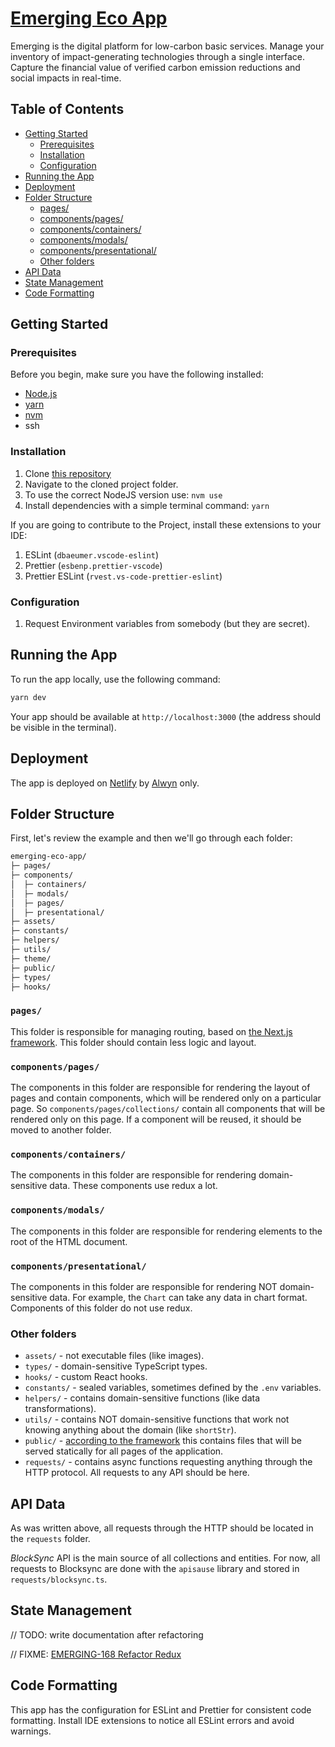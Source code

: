 
# [Emerging Eco App](https://app.emerging.eco/)

Emerging is the digital platform for low-carbon basic services. Manage your inventory of impact-generating technologies through a single interface. Capture the financial value of verified carbon emission reductions and social impacts in real-time.

## Table of Contents

- [Getting Started](#getting-started)
  - [Prerequisites](#prerequisites)
  - [Installation](#installation)
  - [Configuration](#configuration)
- [Running the App](#running-the-app)
- [Deployment](#deployment)
- [Folder Structure](#folder-structure)
  - [pages/](#pages)
  - [components/pages/](#componentspages)
  - [components/containers/](#componentscontainers)
  - [components/modals/](#componentsmodals)
  - [components/presentational/](#componentspresentational)
  - [Other folders](#other-folders)
- [API Data](#api-data)
- [State Management](#state-management)
- [Code Formatting](#code-formatting)

## Getting Started

### Prerequisites

Before you begin, make sure you have the following installed:

- [Node.js](https://nodejs.org/)
- [yarn](https://yarnpkg.com/)
- [nvm](https://github.com/nvm-sh/nvm/blob/master/README.md#intro)
- ssh

### Installation

1. Clone [this repository](https://github.com/emerging-eco/app)
1. Navigate to the cloned project folder.
1. To use the correct NodeJS version use: `nvm use`
1. Install dependencies with a simple terminal command: `yarn`

If you are going to contribute to the Project, install these extensions to your IDE:

1. ESLint (`dbaeumer.vscode-eslint`)
1. Prettier (`esbenp.prettier-vscode`)
1. Prettier ESLint (`rvest.vs-code-prettier-eslint`)

### Configuration

1. Request Environment variables from somebody (but they are secret).

## Running the App

To run the app locally, use the following command:

```sh
yarn dev
```

Your app should be available at `http://localhost:3000` (the address should be visible in the terminal).

## Deployment

The app is deployed on [Netlify](https://www.netlify.com/) by [Alwyn](https://github.com/alwyn-ixo) only.

## Folder Structure

First, let's review the example and then we'll go through each folder:

```sh
emerging-eco-app/
├─ pages/
├─ components/
│  ├─ containers/
│  ├─ modals/
│  ├─ pages/
│  ├─ presentational/
├─ assets/
├─ constants/
├─ helpers/
├─ utils/
├─ theme/
├─ public/
├─ types/
├─ hooks/
```

### `pages/`

This folder is responsible for managing routing, based on [the Next.js framework](https://nextjs.org/docs/pages/building-your-application/routing). This folder should contain less logic and layout.

### `components/pages/`

The components in this folder are responsible for rendering the layout of pages and contain components, which will be rendered only on a particular page. So `components/pages/collections/` contain all components that will be rendered only on this page. If a component will be reused, it should be moved to another folder.

### `components/containers/`

The components in this folder are responsible for rendering domain-sensitive data. These components use redux a lot.

### `components/modals/`

The components in this folder are responsible for rendering elements to the root of the HTML document.

### `components/presentational/`

The components in this folder are responsible for rendering NOT domain-sensitive data. For example, the `Chart` can take any data in chart format. Components of this folder do not use redux.

### Other folders

- `assets/` - not executable files (like images).
- `types/` - domain-sensitive TypeScript types.
- `hooks/` - custom React hooks.
- `constants/` - sealed variables, sometimes defined by the `.env` variables.
- `helpers/` - contains domain-sensitive functions (like data transformations).
- `utils/` - contains NOT domain-sensitive functions that work not knowing anything about the domain (like `shortStr`).
- `public/` - [according to the framework](https://nextjs.org/docs/getting-started/installation#the-public-folder-optional) this contains files that will be served statically for all pages of the application.
- `requests/` - contains async functions requesting anything through the HTTP protocol. All requests to any API should be here.

## API Data

As was written above, all requests through the HTTP should be located in the `requests` folder.

*BlockSync* API is the main source of all collections and entities. For now, all requests to Blocksync are done with the `apisause` library and stored in `requests/blocksync.ts`.

## State Management

// TODO: write documentation after refactoring

// FIXME: [EMERGING-168 Refactor Redux](https://ixo.youtrack.cloud/issue/EMERGING-168/Refactor-Redux)

## Code Formatting

This app has the configuration for ESLint and Prettier for consistent code formatting. Install IDE extensions to notice all ESLint errors and avoid warnings.

